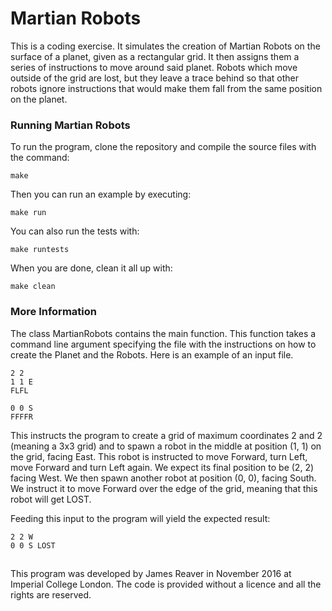 # Martian Robots

This is a coding exercise. It simulates the creation of Martian Robots on the surface of a planet, given as a rectangular grid. It then assigns them a series of instructions to move around said planet. Robots which move outside of the grid are lost, but they leave a trace behind so that other robots ignore instructions that would make them fall from the same position on the planet.

### Running Martian Robots

To run the program, clone the repository and compile the source files with the command:
```
make
```
Then you can run an example by executing:
```
make run
```
You can also run the tests with:
```
make runtests
```
When you are done, clean it all up with:
```
make clean
```

### More Information

The class MartianRobots contains the main function. This function takes a command line argument specifying the file with the instructions on how to create the Planet and the Robots. Here is an example of an input file.
```
2 2
1 1 E
FLFL

0 0 S
FFFFR
```

This instructs the program to create a grid of maximum coordinates 2 and 2 (meaning a 3x3 grid) and to spawn a robot in the middle at position (1, 1) on the grid, facing East. This robot is instructed to move Forward, turn Left, move Forward and turn Left again. We expect its final position to be (2, 2) facing West.
We then spawn another robot at position (0, 0), facing South. We instruct it to move Forward over the edge of the grid, meaning that this robot will get LOST.

Feeding this input to the program will yield the expected result:
```
2 2 W 
0 0 S LOST
```
##
This program was developed by James Reaver in November 2016 at Imperial College London. The code is provided without a licence and all the rights are reserved.
